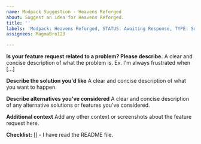 ```yaml
---
name: Modpack Suggestion - Heavens Reforged
about: Suggest an idea for Heavens Reforged.
title: ''
labels: 'Modpack: Heavens Reforged, STATUS: Awaiting Response, TYPE: Suggestion'
assignees: MagmaBro123

---
```


**Is your feature request related to a problem? Please describe.**
A clear and concise description of what the problem is. Ex. I'm always frustrated when [...]

**Describe the solution you'd like**
A clear and concise description of what you want to happen.

**Describe alternatives you've considered**
A clear and concise description of any alternative solutions or features you've considered.

**Additional context**
Add any other context or screenshots about the feature request here.

**Checklist:**
[] - I have read the README file.
